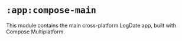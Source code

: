 # `:app:compose-main`

This module contains the main cross-platform LogDate app, built with Compose
Multiplatform.